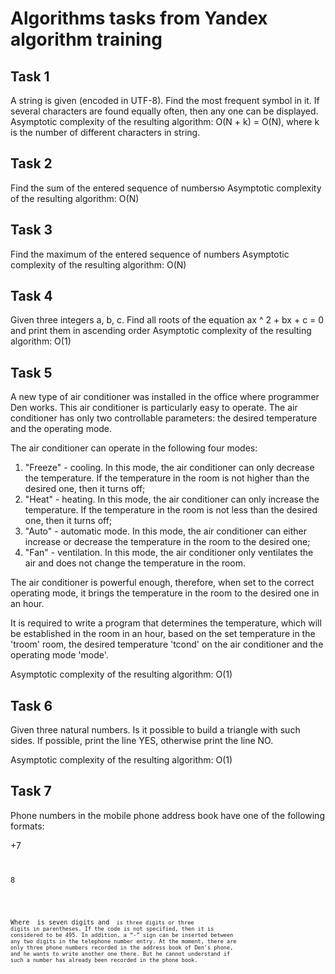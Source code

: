 # Algorithms tasks from Yandex algorithm training #

## Task 1 #

A string is given (encoded in UTF-8). Find the most frequent symbol in it. If several characters are found equally often, then any one can be displayed.
Asymptotic complexity of the resulting algorithm: O(N + k) = O(N), where k is the number of different characters in string.

## Task 2 #

Find the sum of the entered sequence of numbersю
Asymptotic complexity of the resulting algorithm: O(N)

## Task 3 #

Find the maximum of the entered sequence of numbers
Asymptotic complexity of the resulting algorithm: O(N)

## Task 4 #

Given three integers a, b, c. Find all roots of the equation ax ^ 2 + bx + c = 0 and print them in ascending order
Asymptotic complexity of the resulting algorithm: O(1)

## Task 5 #

A new type of air conditioner was installed in the office where programmer Den works. This air conditioner is particularly easy to operate. The air conditioner has only two controllable parameters: the desired temperature and the operating mode.

The air conditioner can operate in the following four modes:
1. "Freeze" - cooling. In this mode, the air conditioner can only decrease the temperature. If the temperature in the room is not higher than the desired one, then it turns off;
2. "Heat" - heating. In this mode, the air conditioner can only increase the temperature. If the temperature in the room is not less than the desired one, then it turns off;
3. "Auto" - automatic mode. In this mode, the air conditioner can either increase or decrease the temperature in the room to the desired one;
4. "Fan" - ventilation. In this mode, the air conditioner only ventilates the air and does not change the temperature in the room.

The air conditioner is powerful enough, therefore, when set to the correct operating mode, it brings the temperature in the room to the desired one in an hour.

It is required to write a program that determines the temperature, which will be established in the room in an hour, based on the set temperature in the 'troom' room, the desired temperature 'tcond' on the air conditioner and the operating mode 'mode'.

Asymptotic complexity of the resulting algorithm: O(1)

## Task 6 #

Given three natural numbers. Is it possible to build a triangle with such sides. If possible, print the line YES, otherwise print the line NO.

Asymptotic complexity of the resulting algorithm: O(1)

## Task 7 #

Phone numbers in the mobile phone address book have one of the following formats:

+7 <code> <number>

8 <code> <number>

<number>

Where <number> is seven digits and <code> is three digits or three digits in parentheses. If the code is not specified, then it is considered to be 495. In addition, a “-” sign can be inserted between any two digits in the telephone number entry.
At the moment, there are only three phone numbers recorded in the address book of Den's phone, and he wants to write another one there. But he cannot understand if such a number has already been recorded in the phone book.